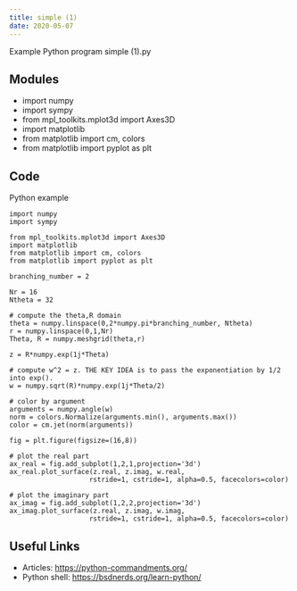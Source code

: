 ```yaml
---
title: simple (1)
date: 2020-05-07
---
```

Example Python program simple (1).py

## Modules

* import numpy
* import sympy
* from mpl_toolkits.mplot3d import Axes3D
* import matplotlib
* from matplotlib import cm, colors
* from matplotlib import pyplot as plt

## Code

Python example

    import numpy
    import sympy
    
    from mpl_toolkits.mplot3d import Axes3D
    import matplotlib
    from matplotlib import cm, colors
    from matplotlib import pyplot as plt
    
    branching_number = 2
    
    Nr = 16
    Ntheta = 32
    
    # compute the theta,R domain
    theta = numpy.linspace(0,2*numpy.pi*branching_number, Ntheta)
    r = numpy.linspace(0,1,Nr)
    Theta, R = numpy.meshgrid(theta,r)
    
    z = R*numpy.exp(1j*Theta)
    
    # compute w^2 = z. THE KEY IDEA is to pass the exponentiation by 1/2 into exp().
    w = numpy.sqrt(R)*numpy.exp(1j*Theta/2)
    
    # color by argument
    arguments = numpy.angle(w)
    norm = colors.Normalize(arguments.min(), arguments.max())
    color = cm.jet(norm(arguments))
    
    fig = plt.figure(figsize=(16,8))
    
    # plot the real part
    ax_real = fig.add_subplot(1,2,1,projection='3d')
    ax_real.plot_surface(z.real, z.imag, w.real,
                        rstride=1, cstride=1, alpha=0.5, facecolors=color)
    
    # plot the imaginary part
    ax_imag = fig.add_subplot(1,2,2,projection='3d')
    ax_imag.plot_surface(z.real, z.imag, w.imag,
                        rstride=1, cstride=1, alpha=0.5, facecolors=color)

## Useful Links

- Articles: https://python-commandments.org/
- Python shell: https://bsdnerds.org/learn-python/
